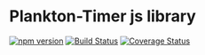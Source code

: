 # Plankton-Timer js library

[![npm version](https://badge.fury.io/js/oktopost-plankton-timer.svg)](https://badge.fury.io/js/oktopost-plankton-timer)
[![Build Status](https://travis-ci.org/Oktopost/plankton-timer.svg?branch=master)](https://travis-ci.org/Oktopost/plankton-timer)
[![Coverage Status](https://coveralls.io/repos/github/Oktopost/plankton-timer/badge.svg?branch=master&1)](https://coveralls.io/github/Oktopost/plankton-timer?branch=master&1) 
